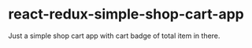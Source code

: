 # react-redux-simple-shop-cart-app
Just a simple shop cart app with cart badge of total item in there.
